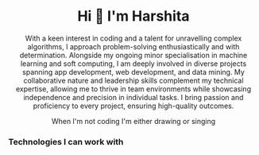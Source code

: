 <h1 align="center">Hi 👋 I'm Harshita</h1>
<p align="center">With a keen interest in coding and a talent for unravelling complex‬ algorithms, I approach problem-solving enthusiastically and with‬ determination. Alongside my ongoing minor specialisation in machine‬ learning and soft computing, I am deeply involved in diverse projects‬ spanning app development, web development, and data mining. My‬ collaborative nature and leadership skills complement my technical‬ expertise, allowing me to thrive in team environments while showcasing‬ independence and precision in individual tasks. I bring passion and‬ proficiency to every project, ensuring high-quality outcomes.‬</p>
<p align="center"> When I'm not coding I'm either drawing or singing</p>

### Technologies I can work with

